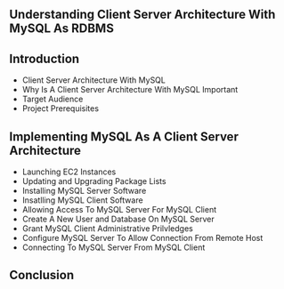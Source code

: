 ## Understanding Client Server Architecture With MySQL As RDBMS

## Introduction
- Client Server Architecture With MySQL
- Why Is A Client Server Architecture With MySQL Important
- Target Audience
- Project Prerequisites

## Implementing MySQL As A Client Server Architecture
- Launching EC2 Instances
- Updating and Upgrading Package Lists
- Installing MySQL Server Software
- Insatlling MySQL Client Software
- Allowing Access To MySQL Server For MySQL Client
- Create A New User and Database On MySQL Server
- Grant MySQL Client Administrative Prilvledges
- Configure MySQL Server To Allow Connection From Remote Host
- Connecting To MySQL Server From MySQL Client

## Conclusion
